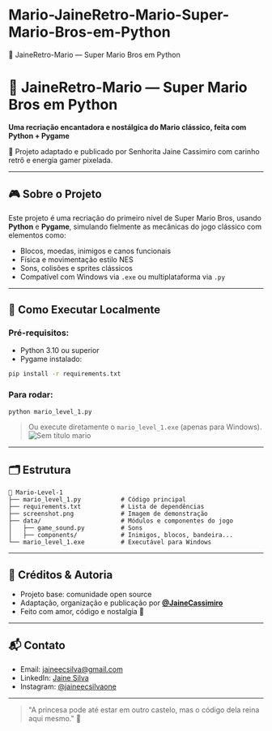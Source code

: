 # Mario-JaineRetro-Mario-Super-Mario-Bros-em-Python
 🍄 JaineRetro-Mario — Super Mario Bros em Python


# 🍄 JaineRetro-Mario — Super Mario Bros em Python

**Uma recriação encantadora e nostálgica do Mario clássico, feita com Python + Pygame**

🎀 Projeto adaptado e publicado por Senhorita Jaine Cassimiro com carinho retrô e energia gamer pixelada.

---

## 🎮 Sobre o Projeto
Este projeto é uma recriação do primeiro nível de Super Mario Bros, usando **Python** e **Pygame**, simulando fielmente as mecânicas do jogo clássico com elementos como:

- Blocos, moedas, inimigos e canos funcionais
- Física e movimentação estilo NES
- Sons, colisões e sprites clássicos
- Compatível com Windows via `.exe` ou multiplataforma via `.py`

---

## 🚀 Como Executar Localmente

### Pré-requisitos:
- Python 3.10 ou superior
- Pygame instalado:
```bash
pip install -r requirements.txt
```

### Para rodar:
```bash
python mario_level_1.py
```

> Ou execute diretamente o `mario_level_1.exe` (apenas para Windows).
![Sem título mario](https://github.com/user-attachments/assets/e4f505b8-d863-4bc4-bb10-3a157afc070d)

---

## 🗂️ Estrutura
```
📁 Mario-Level-1
├── mario_level_1.py           # Código principal
├── requirements.txt           # Lista de dependências
├── screenshot.png             # Imagem de demonstração
├── data/                      # Módulos e componentes do jogo
│   ├── game_sound.py          # Sons
│   ├── components/            # Inimigos, blocos, bandeira...
└── mario_level_1.exe          # Executável para Windows
```

---

## 💖 Créditos & Autoria
- Projeto base: comunidade open source
- Adaptação, organização e publicação por **[@JaineCassimiro](https://github.com/JaineCassimiro)**
- Feito com amor, código e nostalgia 🎀

---

## 📬 Contato
- Email: jaineecsilva@gmail.com
- LinkedIn: [Jaine Silva](https://www.linkedin.com/in/jaine-silva-61a573343/)
- Instagram: [@jaineecsilvaone](https://www.instagram.com/jaineecsilvaone/)

---

> "A princesa pode até estar em outro castelo, mas o código dela reina aqui mesmo." 👑
